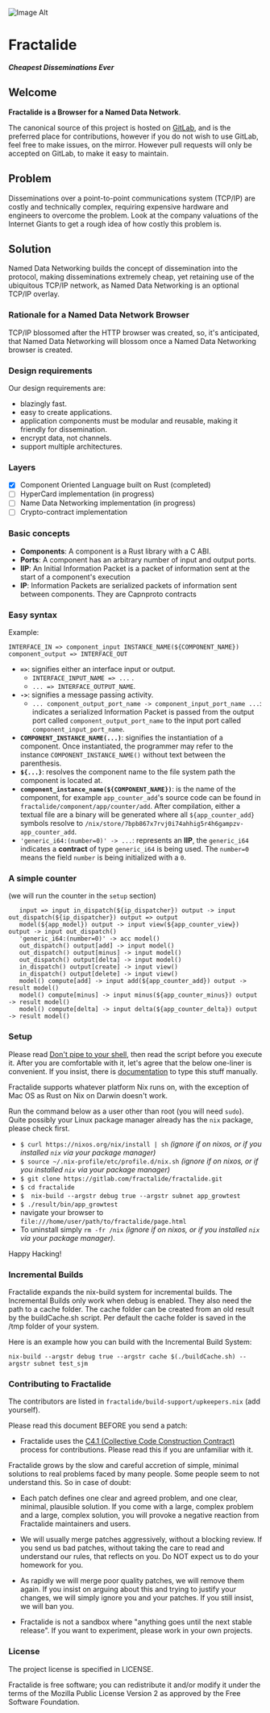 ![Image Alt](https://raw.githubusercontent.com/fractalide/fractalide/master/doc/images/fractalide.png)
# Fractalide
 _**Cheapest Disseminations Ever**_

## Welcome

**Fractalide is a Browser for a Named Data Network**.

The canonical source of this project is hosted on [GitLab](https://gitlab.com/fractalide/fractalide), and is the preferred place for contributions, however if you do not wish to use GitLab, feel free to make issues, on the mirror. However pull requests will only be accepted on GitLab, to make it easy to maintain.

## Problem
Disseminations over a point-to-point communications system (TCP/IP) are costly and technically complex, requiring expensive hardware and engineers to overcome the problem. Look at the company valuations of the Internet Giants to get a rough idea of how costly this problem is.

## Solution
Named Data Networking builds the concept of dissemination into the protocol, making disseminations extremely cheap, yet retaining use of the ubiquitous TCP/IP network, as Named Data Networking is an optional TCP/IP overlay.

### Rationale for a Named Data Network Browser
TCP/IP blossomed after the HTTP browser was created, so, it's anticipated, that Named Data Networking will blossom once a Named Data Networking browser is created.

### Design requirements
Our design requirements are:
* blazingly fast.
* easy to create applications.
* application components must be modular and reusable, making it friendly for dissemination.
* encrypt data, not channels.
* support multiple architectures.

### Layers
- [x] Component Oriented Language built on Rust (completed)
- [ ] HyperCard implementation (in progress)
- [ ] Name Data Networking implementation (in progress)
- [ ] Crypto-contract implementation

### Basic concepts
* **Components**: A component is a Rust library with a C ABI.
* **Ports**: A component has an arbitrary number of input and output ports.
* **IIP**: An Initial Information Packet is a packet of information sent at the start of a component's execution
* **IP**: Information Packets are serialized packets of information sent between components. They are Capnproto contracts

### Easy syntax

Example:

`INTERFACE_IN => component_input INSTANCE_NAME(${COMPONENT_NAME}) component_output => INTERFACE_OUT`

* **`=>`**: signifies either an interface input or output.
	* `INTERFACE_INPUT_NAME => ...` .
	* `... => INTERFACE_OUTPUT_NAME`.
* **`->`**: signifies a message passing activity.
	* `... component_output_port_name -> component_input_port_name ...`: indicates a serialized Information Packet is passed from the output port called `component_output_port_name` to the input port called `component_input_port_name`.
* **`COMPONENT_INSTANCE_NAME(...)`**: signifies the instantiation of a component. Once instantiated, the programmer may refer to the instance `COMPONENT_INSTANCE_NAME()` without text between the parenthesis.
* **`${...}`**: resolves the component name to the file system path the component is located at.
* **`component_instance_name(${COMPONENT_NAME})`**: is the name of the component, for example `app_counter_add`'s source code can be found in `fractalide/component/app/counter/add`. After compilation, either a textual file are a binary will be generated where all `${app_counter_add}` symbols resolve to `/nix/store/7bpb867x7rvj0i74ahhig5r4h6gampzv-app_counter_add`.
* `'generic_i64:(number=0)' -> ...`: represents an **IIP**, the `generic_i64` indicates a **contract** of type `generic_i64` is being used. The `number=0` means the field `number` is being initialized with a `0`.



### A simple counter
(we will run the counter in the `setup` section)
```
   input => input in_dispatch(${ip_dispatcher}) output -> input out_dispatch(${ip_dispatcher}) output => output
   model(${app_model}) output -> input view(${app_counter_view}) output -> input out_dispatch()
   'generic_i64:(number=0)' -> acc model()
   out_dispatch() output[add] -> input model()
   out_dispatch() output[minus] -> input model()
   out_dispatch() output[delta] -> input model()
   in_dispatch() output[create] -> input view()
   in_dispatch() output[delete] -> input view()
   model() compute[add] -> input add(${app_counter_add}) output -> result model()
   model() compute[minus] -> input minus(${app_counter_minus}) output -> result model()
   model() compute[delta] -> input delta(${app_counter_delta}) output -> result model()
```

### Setup
Please read [Don't pipe to your shell](https://www.seancassidy.me/dont-pipe-to-your-shell.html), then read the script before you execute it. After you are comfortable with it, let's agree that the below one-liner is convenient. If you insist, there is [documentation](http://nixos.org/nix/manual/) to type this stuff manually.

Fractalide supports whatever platform Nix runs on, with the exception of Mac OS as Rust on Nix on Darwin doesn't work.

Run the command below as a user other than root (you will need `sudo`). Quite possibly your Linux package manager already has the `nix` package, please check first.

* `$ curl https://nixos.org/nix/install | sh` _(ignore if on nixos, or if you installed `nix` via your package manager)_
* `$ source ~/.nix-profile/etc/profile.d/nix.sh` _(ignore if on nixos, or if you installed `nix` via your package manager)_
* `$ git clone https://gitlab.com/fractalide/fractalide.git`
* `$ cd fractalide`
* `$  nix-build --argstr debug true --argstr subnet app_growtest`
* `$ ./result/bin/app_growtest`
* navigate your browser to `file:///home/user/path/to/fractalide/page.html`
* To uninstall simply `rm -fr /nix` _(ignore if on nixos, or if you installed `nix` via your package manager)_.

Happy Hacking!


### Incremental Builds
Fractalide expands the nix-build system for incremental builds. The Incremental Builds only work when debug is enabled. They also need the path to a cache folder.
The cache folder can be created from an old result by the buildCache.sh script. Per default the cache folder is saved in the /tmp folder of your system.

Here is an example how you can build with the Incremental Build System:

```
nix-build --argstr debug true --argstr cache $(./buildCache.sh) --argstr subnet test_sjm
```


### Contributing to Fractalide

The contributors are listed in `fractalide/build-support/upkeepers.nix` (add yourself).

Please read this document BEFORE you send a patch:

* Fractalide uses the [C4.1 (Collective Code Construction Contract)](http://rfc.zeromq.org/spec:22) process for contributions. Please read this if you are unfamiliar with it.

Fractalide grows by the slow and careful accretion of simple, minimal solutions to real problems faced by many people. Some people seem to not understand this. So in case of doubt:

* Each patch defines one clear and agreed problem, and one clear, minimal, plausible solution. If you come with a large, complex problem and a large, complex solution, you will provoke a negative reaction from Fractalide maintainers and users.

* We will usually merge patches aggressively, without a blocking review. If you send us bad patches, without taking the care to read and understand our rules, that reflects on you. Do NOT expect us to do your homework for you.

* As rapidly we will merge poor quality patches, we will remove them again. If you insist on arguing about this and trying to justify your changes, we will simply ignore you and your patches. If you still insist, we will ban you.

* Fractalide is not a sandbox where "anything goes until the next stable release". If you want to experiment, please work in your own projects.


### License

The project license is specified in LICENSE.

Fractalide is free software; you can redistribute it and/or modify it under the terms of the Mozilla Public License Version 2 as approved by the Free Software Foundation.
